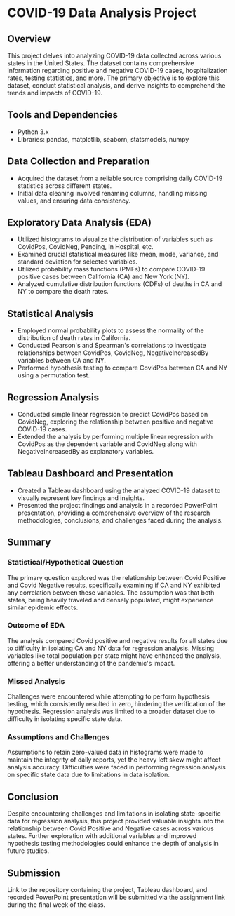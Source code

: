 # COVID-19 Data Analysis Project

## Overview
This project delves into analyzing COVID-19 data collected across various states in the United States. The dataset contains comprehensive information regarding positive and negative COVID-19 cases, hospitalization rates, testing statistics, and more. The primary objective is to explore this dataset, conduct statistical analysis, and derive insights to comprehend the trends and impacts of COVID-19.

## Tools and Dependencies
- Python 3.x
- Libraries: pandas, matplotlib, seaborn, statsmodels, numpy

## Data Collection and Preparation
- Acquired the dataset from a reliable source comprising daily COVID-19 statistics across different states.
- Initial data cleaning involved renaming columns, handling missing values, and ensuring data consistency.

## Exploratory Data Analysis (EDA)
- Utilized histograms to visualize the distribution of variables such as CovidPos, CovidNeg, Pending, In Hospital, etc.
- Examined crucial statistical measures like mean, mode, variance, and standard deviation for selected variables.
- Utilized probability mass functions (PMFs) to compare COVID-19 positive cases between California (CA) and New York (NY).
- Analyzed cumulative distribution functions (CDFs) of deaths in CA and NY to compare the death rates.

## Statistical Analysis
- Employed normal probability plots to assess the normality of the distribution of death rates in California.
- Conducted Pearson's and Spearman's correlations to investigate relationships between CovidPos, CovidNeg, NegativeIncreasedBy variables between CA and NY.
- Performed hypothesis testing to compare CovidPos between CA and NY using a permutation test.

## Regression Analysis
- Conducted simple linear regression to predict CovidPos based on CovidNeg, exploring the relationship between positive and negative COVID-19 cases.
- Extended the analysis by performing multiple linear regression with CovidPos as the dependent variable and CovidNeg along with NegativeIncreasedBy as explanatory variables.

## Tableau Dashboard and Presentation
- Created a Tableau dashboard using the analyzed COVID-19 dataset to visually represent key findings and insights.
- Presented the project findings and analysis in a recorded PowerPoint presentation, providing a comprehensive overview of the research methodologies, conclusions, and challenges faced during the analysis.

## Summary

### Statistical/Hypothetical Question
The primary question explored was the relationship between Covid Positive and Covid Negative results, specifically examining if CA and NY exhibited any correlation between these variables. The assumption was that both states, being heavily traveled and densely populated, might experience similar epidemic effects.

### Outcome of EDA
The analysis compared Covid positive and negative results for all states due to difficulty in isolating CA and NY data for regression analysis. Missing variables like total population per state might have enhanced the analysis, offering a better understanding of the pandemic's impact.

### Missed Analysis
Challenges were encountered while attempting to perform hypothesis testing, which consistently resulted in zero, hindering the verification of the hypothesis. Regression analysis was limited to a broader dataset due to difficulty in isolating specific state data.

### Assumptions and Challenges
Assumptions to retain zero-valued data in histograms were made to maintain the integrity of daily reports, yet the heavy left skew might affect analysis accuracy. Difficulties were faced in performing regression analysis on specific state data due to limitations in data isolation.

## Conclusion
Despite encountering challenges and limitations in isolating state-specific data for regression analysis, this project provided valuable insights into the relationship between Covid Positive and Negative cases across various states. Further exploration with additional variables and improved hypothesis testing methodologies could enhance the depth of analysis in future studies.

## Submission
Link to the repository containing the project, Tableau dashboard, and recorded PowerPoint presentation will be submitted via the assignment link during the final week of the class.

